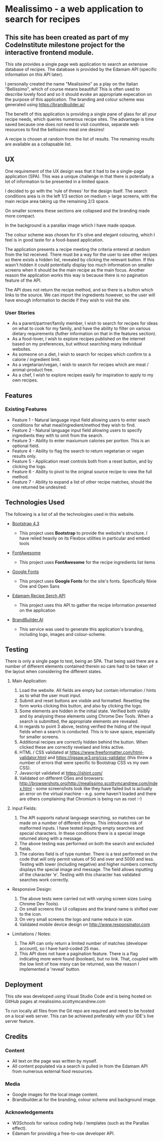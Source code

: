 # Mealissimo - a web application to search for recipes

## This site has been created as part of my CodeInstitute milestone project for the interactive frontend module.

This site provides a single page web application to search an extensive database of recipes. The database is provided by the Edamam API (specific information on this API later).

I personally created the name "Mealissimo" as a play on the Italian "Bellissimo", which of course means beautiful! This is often used to describe lovely food and so it should evoke an appropriate expecation on the purpose of this application. The branding and colour scheme was generated using https://brandbuilder.ai/

The benefit of this application is providing a single pane of glass for all your recipe needs, which queries numerous recipe sites. The advantage is time saved because one does not need to visit countless, separate web resources to find the bellissimo meal one desires!

A recipe is chosen at random from the list of results. The remaining results are available as a collapsable list.

## UX

One requirement of the UX design was that it had to be a single-page application (SPA). This was a unique challenge in that there is potentially a lot of information to be presented in a limited space.

I decided to go with the 'rule of threes' for the design itself. The search conditions area is in the left 1/3 section on medium > large screens, with the main recipe area taking up the remaining 2/3 space.

On smaller screens these sections are collapsed and the branding made more compact.

In the background is a parallax image which I have made opaque.

The colour scheme was chosen for it's olive and elegant colouring, which I feel is in good taste for a food-based application.

The application presents a recipe meeting the criteria entered at random from the list received. There must be a way for the user to see other recipes so there exists a hidden list, revealed by clicking the relevant button. If this wasn't hidden it could potentially display too much information on smaller screens when it should be the main recipe as the main focus. Another reason the application works this way is because there is no pagination feature of the API.

The API does not return the recipe method, and so there is a button which links to the source. We can import the ingredients however, so the user will have enough information to decide if they wish to visit the site.

### User Stories

- As a parent/partner/family member, I wish to search for recipes for ideas on what to cook for my family, and have the ability to filter on various dietary requirements (futher information on that in the features section).
- As a food-lover, I wish to explore recipes published on the internet based on my preferences, but without searching many individual websites.
- As someone on a diet, I wish to search for recipes which confirm to a calorie / ingredient limit.
- As a vegetarian/vegan, I wish to search for recipes which are meat / animal-product free.
- As a chef, I wish to explore recipes easily for inspiration to apply to my own recipes.

## Features
 
### Existing Features

- Feature 1 - Natural language input field allowing users to enter seach conditions for what meal/ingredient/method they wish to find.
- Feature 2 - Natural language input field allowing users to specify ingredients they with to omit from the search.
- Feature 3 - Ability to enter maxiumum calories per portion. This is an optional field.
- Feature 4 - Ability to flag the search to return vegetarian or vegan results only.
- Feature 5 - Application reset controls both from a reset button, and by clicking the logo.
- Feature 6 - Ability to pivot to the original source recipe to view the full method.
- Feature 7 - Ability to expand a list of other recipe matches, should the one returned be undesired.

## Technologies Used

The following is a list of all the technologies used in this website.

- [Bootstrap 4.3](https://getbootstrap.com/docs/4.3/getting-started/introduction/)
  - This project uses **Bootstrap** to provide the website's structure. I have relied heavily on its Flexbox utilities in particular and embed tools

- [FontAwesome](https://fontawesome.com/start)
  - This project uses **FontAwesome** for the recipe ingredients list items

- [Google Fonts](https://fonts.google.com/)
  - This project uses **Google Fonts** for the site's fonts. Specifically Nixie One and Open Sans

- [Edamam Recipe Serch API](https://developer.edamam.com/edamam-recipe-api)
  - This project uses this API to gather the recipe information presented on the application

- [BrandBuilder.AI](https://brandbuilder.ai/)
  - This service was used to generate this application's branding, including logo, images and colour-scheme.

## Testing

There is only a single page to test, being an SPA. That being said there are a number of different elements contained therein so care had to be taken of the layout when considering the different states.

1. Main Application:
    1. Load the website. All fields are empty but contain information / hints as to what the user must input.
    2. Submit and reset buttons are visible and formatted. Resetting the form works clicking this button, and also by clicking the logo.
    3. Some elements are hidden in the initial state. Verified both visibly and by analysing these elements using Chrome Dev Tools. When a search is submitted, the appropriate elements are revealed.
    4. In regards to point 3 above, testing verified the hiding of the input fields when a search is conducted. This is to save space, especially for smaller screens.
    5. Additional recipes are correctly hidden behind the button. When clicked these are correctly revelaed and links active.
    6. HTML / CSS validated at https://www.freeformatter.com/html-validator.html and https://jigsaw.w3.org/css-validator (this threw a number of errors that were specific to Bootstrap CSS vs my own CSS).
    7. Javascript validated at https://jshint.com/
    8. Validated on different OSes and browsers: http://browsershots.org/http://mealissimo.scottymcandrew.com/index.html - some screenshots look like they have failed but is actually an error on the virtual machine - e.g. some haven't loaded and there are others complaining that Chromium is being run as root :-)

2. Input Fields:
    1. The API supports natural language searching, so matches can be made on a number of different strings. This introduces risk of malformed inputs. I have tested inputting empty searches and special characters. In these conditions there is a special image returned along with a message.
    2. The above testing was performed on both the search and excluded fields.
    3. The calories field is of type number. There is a test performed on the code that will only permit values of 50 and over and 5000 and less. Testing with lower (including negative) and higher numbers correctly displays the special image and message. The field allows inputting of the character 'e'. Testing with this character has validated searches work correctly.

- Responsive Design:
    1. The above tests were carried out with varying screen sizes (using Chrome Dev Tools).
    2. On small screens the UI collapses and the brand name is shifted over to the icon.
    3. On very small screens the logo and name reduce in size.
    4. Validated mobile device design on http://www.responsinator.com

- Limitations / Notes:
    1. The API can only return a limited number of matches (developer account), so I have hard-coded 25 max.
    2. This API does not have a pagination feature. There is a flag indicating more were found (boolean), but no link. That, coupled with the low limit of how many can be returned, was the reason I implemented a 'reveal' button.

## Deployment

This site was developed using Visual Studio Code and is being hosted on GitHub pages at mealissimo.scottymcandrew.com

To run locally all files from the Git repo are required and need to be hosted on a local web server. This can be achieved preferably with your IDE's live server feature.

## Credits

### Content

- All text on the page was written by myself.
- All content populated via a search is pulled in from the Edamam API from numerous external food resources.

### Media

- Google images for the local image content.
- Brandbuilder.ai for the branding, colour scheme and background image.

### Acknowledgements

- W3Schools for various coding help / templates (such as the Parallax effect).
- Edamam for providing a free-to-use developer API.
